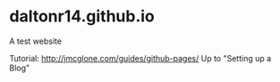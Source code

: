 # daltonr14.github.io
A test website

Tutorial: http://jmcglone.com/guides/github-pages/
Up to "Setting up a Blog"
